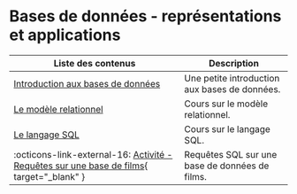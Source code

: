 # Bases de données - représentations et applications

| Liste des contenus                      | Description                                              |
| --------------------------------------- | -------------------------------------------------------- |
| [Introduction aux bases de données](introduction.md) | Une petite introduction aux bases de données. |
| [Le modèle relationnel](modele_relationnel.md) | Cours sur le modèle relationnel. |
| [Le langage SQL](sql.md) | Cours sur le langage SQL. |
| :octicons-link-external-16: [Activité - Requêtes sur une base de films](src/activite_movies.zip){ target="_blank" } | Requêtes SQL sur une base de données de films. |